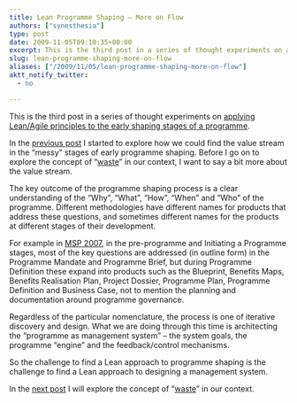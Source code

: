 ```yaml
---
title: Lean Programme Shaping – More on Flow
authors: ["synesthesia"]
type: post
date: 2009-11-05T09:10:35+00:00
excerpt: This is the third post in a series of thought experiments on applying Lean/Agile principles to the early shaping stages of a programme.
slug: lean-programme-shaping-more-on-flow 
aliases: ["/2009/11/05/lean-programme-shaping-more-on-flow"]
aktt_notify_twitter:
  - no

---
```

This is the third post in a series of thought experiments on [applying Lean/Agile principles to the early shaping stages of a programme][1].

In the [previous post][2] I started to explore how we could find the value stream in the “messy” stages of early programme shaping. Before I go on to explore the concept of “[waste][3]” in our context, I want to say a bit more about the value stream.

The key outcome of the programme shaping process is a clear understanding of the “Why”, “What”, “How”, “When” and “Who” of the programme. Different methodologies have different names for products that address these questions, and sometimes different names for the products at different stages of their development.

For example in [MSP 2007][4], in the pre-programme and Initiating a Programme stages, most of the key questions are addressed (in outline form) in the Programme Mandate and Programme Brief, but during Programme Definition these expand into products such as the Blueprint, Benefits Maps, Benefits Realisation Plan, Project Dossier, Programme Plan, Programme Definition and Business Case, not to mention the planning and documentation around programme governance.

Regardless of the particular nomenclature, the process is one of iterative discovery and design. What we are doing through this time is architecting the “programme as management system” – the system goals, the programme “engine” and the feedback/control mechanisms.

So the challenge to find a Lean approach to programme shaping is the challenge to find a Lean approach to designing a management system.

In the [next post][5] I will explore the concept of “[waste][3]” in our context.

 [1]: https://www.synesthesia.co.uk/blog/archives/2009/10/25/agile-programme-shaping-first-thoughts/
 [2]: https://www.synesthesia.co.uk/blog/archives/2009/11/03/lean-programme-shaping-finding-the-value-stream/
 [3]: https://en.wikipedia.org/wiki/Muda_%28Japanese_term%29
 [4]: https://www.ogc.gov.uk/delivery_lifecycle_overview_of_managing_successful_programmes_msp_.asp
 [5]: https://www.synesthesia.co.uk/blog/archives/2009/11/05/lean-programme-shaping-exploring-waste/